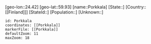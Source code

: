 ﻿---
location: [59.93,24.42]
mapzoom: [7,12] 
mapmarker: city 
type: City
tags:
- geo/City


SpocWebEntityId: 33465
isDeleted: false
confidential: public

---
[geo-lon::24.42]
[geo-lat::59.93]
[name::Porkkala]
[State::]
[Country::[[Finland]]]
[StateId::]
[Population::]
[Unknown::]


```leaflet
id: Porkkala
coordinates: [[Porkkala]]
markerFile: [[Porkkala]]
defaultZoom: 11 
maxZoom: 18
```
